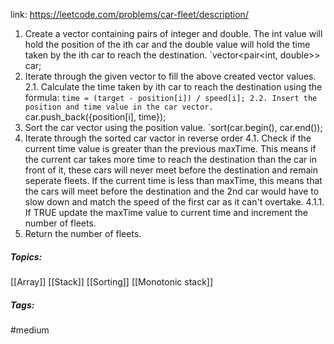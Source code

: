 link: https://leetcode.com/problems/car-fleet/description/

1. Create a vector containing pairs of integer and double. The int value will hold the position of the ith car and the double value will hold the time taken by the ith car to reach the destination.
	`vector<pair<int, double>> car;
2. Iterate through the given vector to fill the above created vector values.
	2.1. Calculate the time taken by ith car to reach the destination using the formula:
		`time = (target - position[i]) / speed[i];
	2.2. Insert the position and time value in the car vector.
		`car.push_back({position[i], time});
3. Sort the car vector using the position value.
	`sort(car.begin(), car.end());
4. Iterate through the sorted car vactor in reverse order
	4.1. Check if the current time value is greater than the previous maxTime. 
	     This means if the current car takes more time to reach the destination than the car in front of it, these cars will never meet before the destination and remain seperate fleets. 
	     If the current time is less than maxTime, this means that the cars will meet before the destination and the 2nd car would have to slow down and match the speed of the first car as it can't overtake.
		4.1.1. If TRUE update the maxTime value to current time and increment the number of fleets. 
5. Return the number of fleets.

##### Topics:
[[Array]] [[Stack]] [[Sorting]] [[Monotonic stack]]

##### Tags:
#medium 
